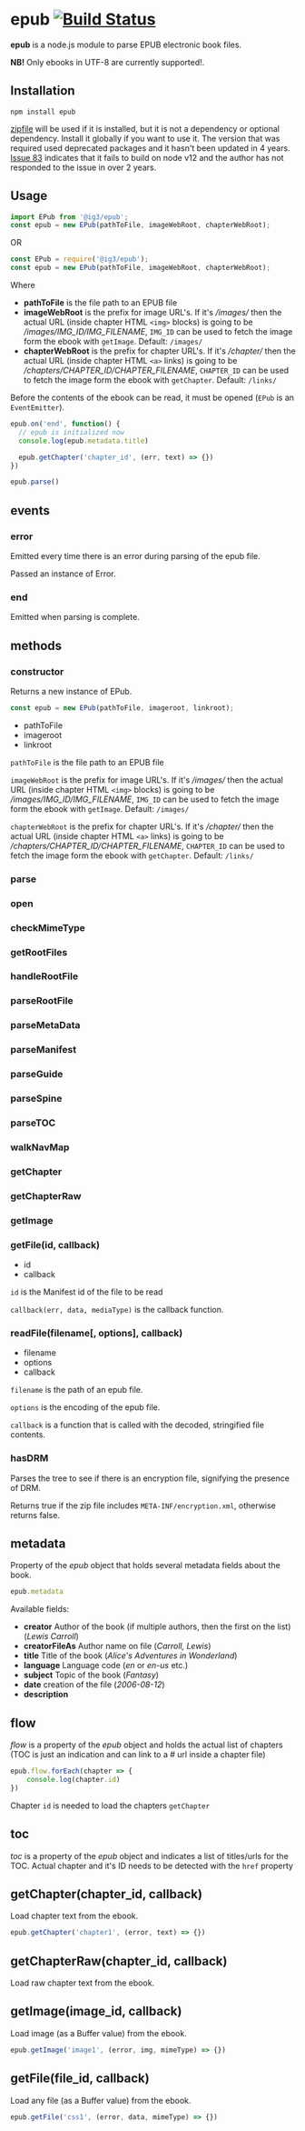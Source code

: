 # epub [![Build Status](https://travis-ci.org/julien-c/epub.svg?branch=master)](https://travis-ci.org/julien-c/epub)

**epub** is a node.js module to parse EPUB electronic book files.

**NB!** Only ebooks in UTF-8 are currently supported!.

## Installation

    npm install epub

[zipfile](https://www.npmjs.com/package/zipfile) will be used if it is
installed, but it is not a dependency or optional dependency. Install it
globally if you want to use it. The version that was required used
deprecated packages and it hasn't been updated in 4 years.
[Issue 83](https://github.com/mapbox/node-zipfile/issues/83) indicates that
it fails to build on node v12 and the author has not responded to the issue
in over 2 years.

## Usage

```js
import EPub from '@ig3/epub';
const epub = new EPub(pathToFile, imageWebRoot, chapterWebRoot);
```

OR

```js
const EPub = require('@ig3/epub');
const epub = new EPub(pathToFile, imageWebRoot, chapterWebRoot);
```

Where

  * **pathToFile** is the file path to an EPUB file
  * **imageWebRoot** is the prefix for image URL's. If it's */images/* then the actual URL (inside chapter HTML `<img>` blocks) is going to be */images/IMG_ID/IMG_FILENAME*, `IMG_ID` can be used to fetch the image form the ebook with `getImage`. Default: `/images/`
  * **chapterWebRoot** is the prefix for chapter URL's. If it's */chapter/* then the actual URL (inside chapter HTML `<a>` links) is going to be */chapters/CHAPTER_ID/CHAPTER_FILENAME*, `CHAPTER_ID` can be used to fetch the image form the ebook with `getChapter`. Default: `/links/`
 
Before the contents of the ebook can be read, it must be opened (`EPub` is an `EventEmitter`).

```js
epub.on('end', function() {
  // epub is initialized now
  console.log(epub.metadata.title)

  epub.getChapter('chapter_id', (err, text) => {})
})

epub.parse()
```

## events

### error

Emitted every time there is an error during parsing of the epub file.

Passed an instance of Error.

### end

Emitted when parsing is complete.

## methods

### constructor

Returns a new instance of EPub.

```js
const epub = new EPub(pathToFile, imageroot, linkroot);
```

 * pathToFile <string>
 * imageroot <string>
 * linkroot <string>

`pathToFile` is the file path to an EPUB file

`imageWebRoot` is the prefix for image URL's. If it's */images/* then the actual URL (inside chapter HTML `<img>` blocks) is going to be */images/IMG_ID/IMG_FILENAME*, `IMG_ID` can be used to fetch the image form the ebook with `getImage`. Default: `/images/`

`chapterWebRoot` is the prefix for chapter URL's. If it's */chapter/* then the actual URL (inside chapter HTML `<a>` links) is going to be */chapters/CHAPTER_ID/CHAPTER_FILENAME*, `CHAPTER_ID` can be used to fetch the image form the ebook with `getChapter`. Default: `/links/`
 
### parse

### open

### checkMimeType

### getRootFiles

### handleRootFile

### parseRootFile

### parseMetaData

### parseManifest

### parseGuide

### parseSpine

### parseTOC

### walkNavMap

### getChapter

### getChapterRaw

### getImage

### getFile(id, callback)

 * id <string>
 * callback <function>

`id` is the Manifest id of the file to be read

`callback(err, data, mediaType)` is the callback function.


### readFile(filename[, options], callback)

 * filename <string>
 * options <string>
 * callback <function>

`filename` is the path of an epub file.

`options` is the encoding of the epub file.

`callback` is a function that is called with the decoded, stringified file
contents.


### hasDRM

Parses the tree to see if there is an encryption file, signifying the
presence of DRM.

Returns true if the zip file includes `META-INF/encryption.xml`, otherwise
returns false.

## metadata

Property of the *epub* object that holds several metadata fields about the book.

```js
epub.metadata
```

Available fields:

  * **creator** Author of the book (if multiple authors, then the first on the list) (*Lewis Carroll*)
  * **creatorFileAs** Author name on file (*Carroll, Lewis*)
  * **title** Title of the book (*Alice's Adventures in Wonderland*)
  * **language** Language code (*en* or *en-us* etc.)
  * **subject** Topic of the book (*Fantasy*)
  * **date** creation of the file (*2006-08-12*)
  * **description**

## flow

*flow* is a property of the *epub* object and holds the actual list of chapters (TOC is just an indication and can link to a # url inside a chapter file)

```js
epub.flow.forEach(chapter => {
    console.log(chapter.id)
})
```

Chapter `id` is needed to load the chapters `getChapter`

## toc
*toc* is a property of the *epub* object and indicates a list of titles/urls for the TOC. Actual chapter and it's ID needs to be detected with the `href` property


## getChapter(chapter_id, callback)

Load chapter text from the ebook.

```js
epub.getChapter('chapter1', (error, text) => {})
```

## getChapterRaw(chapter_id, callback)

Load raw chapter text from the ebook.

## getImage(image_id, callback)

Load image (as a Buffer value) from the ebook.

```js
epub.getImage('image1', (error, img, mimeType) => {})
```

## getFile(file_id, callback)

Load any file (as a Buffer value) from the ebook.

```js
epub.getFile('css1', (error, data, mimeType) => {})
```
